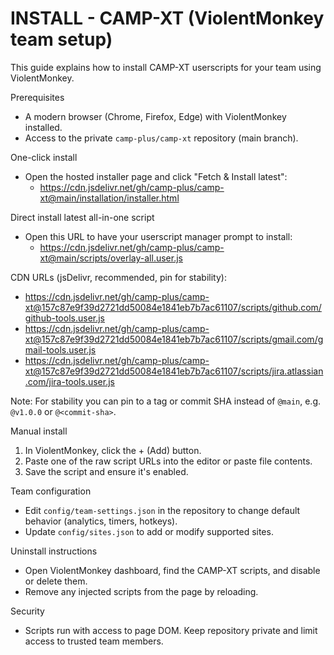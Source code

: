 # INSTALL - CAMP-XT (ViolentMonkey team setup)

This guide explains how to install CAMP-XT userscripts for your team using ViolentMonkey.

Prerequisites
- A modern browser (Chrome, Firefox, Edge) with ViolentMonkey installed.
- Access to the private `camp-plus/camp-xt` repository (main branch).

One-click install
- Open the hosted installer page and click "Fetch & Install latest":
	- https://cdn.jsdelivr.net/gh/camp-plus/camp-xt@main/installation/installer.html

Direct install latest all-in-one script
- Open this URL to have your userscript manager prompt to install:
	- https://cdn.jsdelivr.net/gh/camp-plus/camp-xt@main/scripts/overlay-all.user.js

CDN URLs (jsDelivr, recommended, pin for stability):
- https://cdn.jsdelivr.net/gh/camp-plus/camp-xt@157c87e9f39d2721dd50084e1841eb7b7ac61107/scripts/github.com/github-tools.user.js
- https://cdn.jsdelivr.net/gh/camp-plus/camp-xt@157c87e9f39d2721dd50084e1841eb7b7ac61107/scripts/gmail.com/gmail-tools.user.js
- https://cdn.jsdelivr.net/gh/camp-plus/camp-xt@157c87e9f39d2721dd50084e1841eb7b7ac61107/scripts/jira.atlassian.com/jira-tools.user.js

Note: For stability you can pin to a tag or commit SHA instead of `@main`, e.g. `@v1.0.0` or `@<commit-sha>`.

Manual install
1. In ViolentMonkey, click the + (Add) button.
2. Paste one of the raw script URLs into the editor or paste file contents.
3. Save the script and ensure it's enabled.

Team configuration
- Edit `config/team-settings.json` in the repository to change default behavior (analytics, timers, hotkeys).
- Update `config/sites.json` to add or modify supported sites.

Uninstall instructions
- Open ViolentMonkey dashboard, find the CAMP-XT scripts, and disable or delete them.
- Remove any injected scripts from the page by reloading.

Security
- Scripts run with access to page DOM. Keep repository private and limit access to trusted team members.
